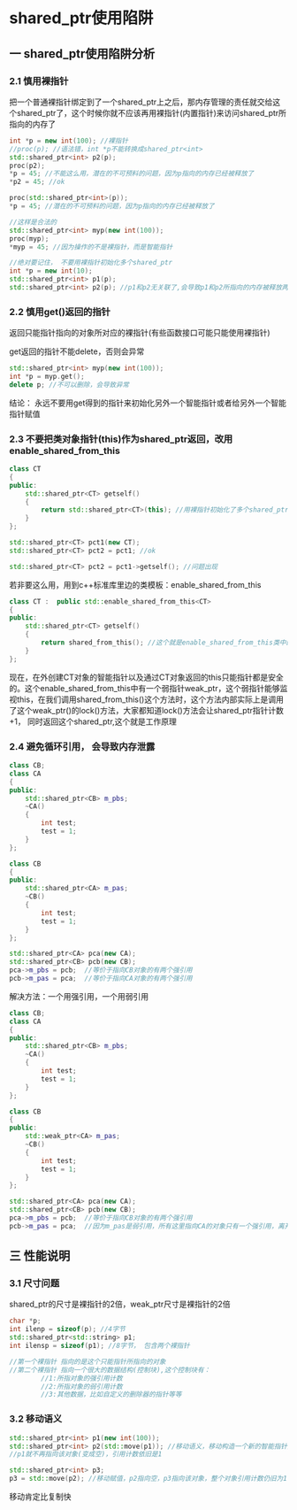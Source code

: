 # shared_ptr使用陷阱

## 一 shared_ptr使用陷阱分析

### 2.1 慎用裸指针

把一个普通裸指针绑定到了一个shared_ptr上之后，那内存管理的责任就交给这个shared_ptr了，这个时候你就不应该再用裸指针(内置指针)来访问shared_ptr所指向的内存了

```c++
int *p = new int(100); //裸指针
//proc(p); //语法错，int *p不能转换成shared_ptr<int>
std::shared_ptr<int> p2(p);
proc(p2);
*p = 45; //不能这么用，潜在的不可预料的问题，因为p指向的内存已经被释放了
*p2 = 45; //ok
```

```c++
proc(std::shared_ptr<int>(p));
*p = 45; //潜在的不可预料的问题，因为p指向的内存已经被释放了
```

```c++
//这样是合法的
std::shared_ptr<int> myp(new int(100));
proc(myp);
*myp = 45; //因为操作的不是裸指针，而是智能指针
```

```c++
//绝对要记住， 不要用裸指针初始化多个shared_ptr
int *p = new int(10);
std::shared_ptr<int> p1(p);
std::shared_ptr<int> p2(p); //p1和p2无关联了,会导致p1和p2所指向的内存被释放两次，产生异常
```

### 2.2 慎用get()返回的指针

返回只能指针指向的对象所对应的裸指针(有些函数接口可能只能使用裸指针)

get返回的指针不能delete，否则会异常

```c++
std::shared_ptr<int> myp(new int(100));
int *p = myp.get();
delete p; //不可以删除，会导致异常
```

结论： 永远不要用get得到的指针来初始化另外一个智能指针或者给另外一个智能指针赋值

### 2.3 不要把类对象指针(this)作为shared_ptr返回，改用enable_shared_from_this

```c++
class CT
{
public:
	std::shared_ptr<CT> getself()
	{
		return std::shared_ptr<CT>(this); //用裸指针初始化了多个shared_ptr的感觉
	}
};

std::shared_ptr<CT> pct1(new CT);
std::shared_ptr<CT> pct2 = pct1; //ok

std::shared_ptr<CT> pct2 = pct1->getself(); //问题出现
```

若非要这么用，用到c++标准库里边的类模板：enable_shared_from_this

```c++
class CT :  public std::enable_shared_from_this<CT>
{
public:
	std::shared_ptr<CT> getself()
	{
		return shared_from_this(); //这个就是enable_shared_from_this类中的方法，要通过此方法返回智能指针
	}
};
```


现在，在外创建CT对象的智能指针以及通过CT对象返回的this只能指针都是安全的。这个enable_shared_from_this中有一个弱指针weak_ptr，这个弱指针能够监视this，在我们调用shared_from_this()这个方法时，这个方法内部实际上是调用了这个weak_ptr()的lock()方法，大家都知道lock()方法会让shared_ptr指针计数+1， 同时返回这个shared_ptr,这个就是工作原理

### 2.4 避免循环引用， 会导致内存泄露

```c++
class CB;
class CA
{
public:
	std::shared_ptr<CB> m_pbs;
	~CA()
	{
		int test;
		test = 1;
	}
};

class CB
{
public:
	std::shared_ptr<CA> m_pas;
	~CB()
	{
		int test;
		test = 1;
	}
};

std::shared_ptr<CA> pca(new CA);
std::shared_ptr<CB> pcb(new CB);
pca->m_pbs = pcb;  //等价于指向CB对象的有两个强引用
pcb->m_pas = pca;  //等价于指向CA对象的有两个强引用

```

解决方法：一个用强引用，一个用弱引用

```c++
class CB;
class CA
{
public:
	std::shared_ptr<CB> m_pbs;
	~CA()
	{
		int test;
		test = 1;
	}
};

class CB
{
public:
	std::weak_ptr<CA> m_pas;
	~CB()
	{
		int test;
		test = 1;
	}
};

std::shared_ptr<CA> pca(new CA);
std::shared_ptr<CB> pcb(new CB);
pca->m_pbs = pcb;  //等价于指向CB对象的有两个强引用
pcb->m_pas = pca;  //因为m_pas是弱引用，所有这里指向CA的对象只有一个强引用，离开作用域之后，pca引用计数从1变成0会释放CA对象（CA的析构函数被执行）；CA的析构函数被执行(表示对象即将被释放),导致CA内的m_pbs引用计数会减1，也就是指向CB对象的引用计数减1，超出pcb作用域时指向CB的计数也会减1，最终，会有一个时刻，指向CB对象的强引用计数会从1减少到0，导致CB对象被释放

```

## 三 性能说明

### 3.1 尺寸问题

shared_ptr的尺寸是裸指针的2倍，weak_ptr尺寸是裸指针的2倍

```c++
char *p;
int ilenp = sizeof(p); //4字节
std::shared_ptr<std::string> p1;
int ilensp = sizeof(p1); //8字节， 包含两个裸指针

//第一个裸指针 指向的是这个只能指针所指向的对象
//第二个裸指针 指向一个很大的数据结构(控制块),这个控制块有：
		//1:所指对象的强引用计数
		//2:所指对象的弱引用计数
		//3:其他数据，比如自定义的删除器的指针等等
```

### 3.2 移动语义

```c++
std::shared_ptr<int> p1(new int(100));
std::shared_ptr<int> p2(std::move(p1)); //移动语义，移动构造一个新的智能指针对象p2
//p1就不再指向该对象(变成空)，引用计数依旧是1

std::shared_ptr<int> p3;
p3 = std::move(p2); //移动赋值，p2指向空，p3指向该对象，整个对象引用计数仍旧为1
```

移动肯定比复制快